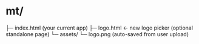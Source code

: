 # mt/
 ├─ index.html   (your current app)
 ├─ logo.html    ← new logo picker  (optional standalone page)
 └─ assets/
     └─ logo.png (auto-saved from user upload)
